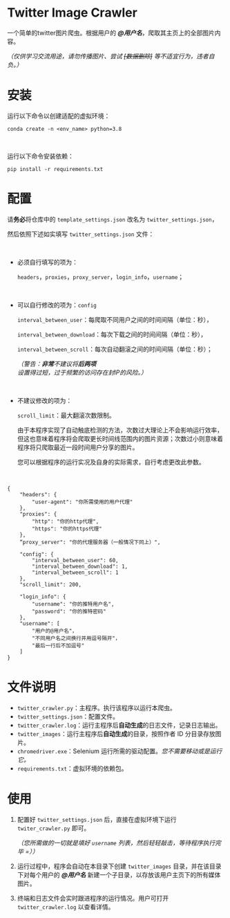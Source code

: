 # Twitter Image Crawler

一个简单的twitter图片爬虫。根据用户的 ***@用户名***，爬取其主页上的全部图片内容。

*（仅供学习交流用途，请勿传播图片、尝试 ~~[数据删除]~~ 等不适宜行为，违者自负。）*



# 安装

运行以下命令以创建适配的虚拟环境：

```
conda create -n <env_name> python=3.8
```

</br>

运行以下命令安装依赖：

```
pip install -r requirements.txt
```



# 配置

请**务必**将仓库中的 `template_settings.json` 改名为 `twitter_settings.json`，

然后依照下述如实填写 `twitter_settings.json` 文件：

</br>

- 必须自行填写的项为：

  `headers`，`proxies`，`proxy_server`，`login_info`，`username`；

  </br>

- 可以自行修改的项为：`config`

  `interval_between_user`：每爬取不同用户之间的时间间隔（单位：秒），

  `interval_between_download`：每次下载之间的时间间隔（单位：秒），

  `interval_between_scroll`：每次自动翻滚之间的时间间隔（单位：秒）；

  *（警告：**非常**不建议将**后两项**设置得过短，过于频繁的访问存在封IP的风险。）*

  </br>

- 不建议修改的项为：

  `scroll_limit`：最大翻滚次数限制。
  
  由于本程序实现了自动触底检测的方法，次数过大理论上不会影响运行效率，但这也意味着程序将会爬取更长时间线范围内的图片资源；次数过小则意味着程序将只爬取最近一段时间用户分享的图片。
  
  您可以根据程序的运行实况及自身的实际需求，自行考虑更改此参数。
  
  </br>

```
{
    "headers": {
        "user-agent": "你所需使用的用户代理"
    },
    "proxies": {
        "http": "你的http代理",
        "https": "你的https代理"
    },
    “proxy_server": "你的代理服务器（一般情况下同上）",
    
    "config": {
        "interval_between_user": 60,
        "interval_between_download": 1,
        "interval_between_scroll": 1
    },
    "scroll_limit": 200,
    
    "login_info": {
    	"username": "你的推特用户名",
    	"password": "你的推特密码"
    },
    "username": [
        "用户的@用户名"，
        "不同用户名之间换行并用逗号隔开"，
        "最后一行后不加逗号"
    ]
}
```



# 文件说明

- `twitter_crawler.py`：主程序。执行该程序以运行本爬虫。
- `twitter_settings.json`：配置文件。
- `twitter_crawler.log`：运行主程序后**自动生成**的日志文件，记录日志输出。
- `twitter_images`：运行主程序后**自动生成**的目录，按照作者 ID 分目录存放图片。
- `chromedriver.exe`：Selenium 运行所需的驱动配置。*您不需要移动或是运行它。*
- `requirements.txt`：虚拟环境的依赖包。



# 使用

1. 配置好 `twitter_settings.json` 后，直接在虚拟环境下运行 `twiter_crawler.py` 即可。

   *（您所需做的一切就是填好 `username` 列表，然后轻轻敲击，等待程序执行完毕 =））*

2. 运行过程中，程序会自动在本目录下创建 `twitter_images` 目录，并在该目录下对每个用户的 ***@用户名*** 新建一个子目录，以存放该用户主页下的所有媒体图片。

3. 终端和日志文件会实时跟进程序的运行情况。用户可打开 `twitter_crawler.log` 以查看详情。


